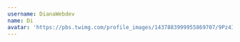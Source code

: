 ```yaml
---
username: DianaWebdev
name: Di
avatar: 'https://pbs.twimg.com/profile_images/1437883999955869707/9Pz4IAhZ_normal.jpg'
---
```

